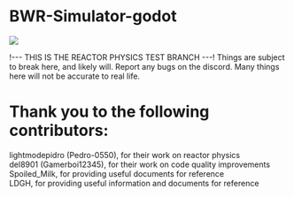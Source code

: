 # BWR-Simulator-godot
<img src="https://cdn.discordapp.com/attachments/639644282734510120/1118669113762521108/b.png">

!--- THIS IS THE REACTOR PHYSICS TEST BRANCH ---!
Things are subject to break here, and likely will. Report any bugs on the discord.
Many things here will not be accurate to real life.


# Thank you to the following contributors:
lightmodepidro (Pedro-0550), for their work on reactor physics  
del8901 (Gamerboi12345), for their work on code quality improvements  
Spoiled_Milk, for providing useful documents for reference  
LDGH, for providing useful information and documents for reference  
